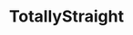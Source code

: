 ---
title: TotallyStraight
crosslinks:
- gaypornhunters
- MensHighJinx
- MassiveCock
- funhaus
- NSFW_GAY
- GuysInHighSocks
- menslegs
- gaystoriesgonewild
- GayGifs
- gaycruising
- BurningMan
- Str8GuysFromBehind
- Precum
- catfish
- FMN
- lolgrindr
- GuysFromBehind
- jacking
- HelixStudios
---